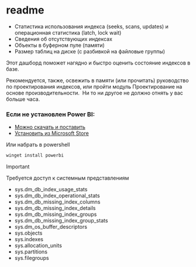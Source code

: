 # readme

- Статистика использования индекса (seeks, scans, updates) и операционная статистика (latch, lock wait)
- Cведения об отсутствующих индексах
- Объекты в буферном пуле (памяти)
- Размер таблиц на диске (с разбивкой на файловые группы)

​​​​​​​Этот дашборд поможет нагядно и быстро оценить состояние индексов в базе.

Рекомендуется, также, освежить в памяти (или прочитать) руководство по проектирования индексов,
или пройти модуль Проектирование на основе производительности. ​​​​​​​
​​​​​​​Ни то ни другое не должно отнять у вас больше часа.

### Если не установлен Power BI:

+ [Можно скачать и поставить](https://powerbi.microsoft.com/ru-ru/desktop/)
+ [Установить из Microsoft Store](https://www.microsoft.com/store/productId/9NTXR16HNW1T)

Или набрать в powershell
```powershell
winget install powerbi
```

> [!IMPORTANT]
> Требуется доступ к системным представлениям
> - sys.dm_db_index_usage_stats
> - sys.dm_db_index_operational_stats 
> - sys.dm_db_missing_index_columns
> - sys.dm_db_missing_index_details
> - sys.dm_db_missing_index_groups
> - sys.dm_db_missing_index_group_stats
> - sys.dm_os_buffer_descriptors
> - sys.objects
> - sys.indexes
> - sys.allocation_units
> - sys.partitions
> - sys.filegroups